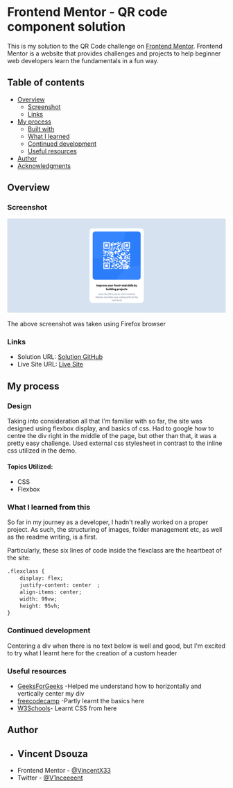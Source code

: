 # Frontend Mentor - QR code component solution



This is my solution to the QR Code challenge on [Frontend Mentor](https://www.frontendmentor.io/challenges/qr-code-component-iux_sIO_H). Frontend Mentor is a website that provides challenges and projects to help beginner web developers learn the fundamentals in a fun way.

## Table of contents

- [Overview](#overview)
  - [Screenshot](#screenshot)
  - [Links](#links)
- [My process](#my-process)
  - [Built with](#built-with)
  - [What I learned](#what-i-learned)
  - [Continued development](#continued-development)
  - [Useful resources](#useful-resources)
- [Author](#author)
- [Acknowledgments](#acknowledgments)


## Overview

### Screenshot

![](./design/MyScreenshot.png)

The above screenshot was taken using Firefox browser

### Links

- Solution URL: [Solution GitHub](https://github.com/VincentX33/qrdisplay/)
- Live Site URL: [Live Site](https://vincentx33.github.io/qrdisplay/)

## My process

### Design

Taking into consideration all that I'm familiar with so far, the site was designed using flexbox display, and basics of css. Had to google how to centre the div right in the middle of the page, but other than that, it was a pretty easy challenge. Used external css stylesheet in contrast to the inline css utilized in the demo.

#### Topics Utilized: 
- CSS
- Flexbox

### What I learned from this

So far in my journey as a developer, I hadn't really worked on a proper project. As such, the structuring of images, folder management etc, as well as the readme writing, is a first.

Particularly, these six lines of code inside the flexclass are the heartbeat of the site:
```
.flexclass {
    display: flex;
    justify-content: center  ;
    align-items: center;
    width: 99vw;
    height: 95vh;
}
```

### Continued development
Centering a div when there is no text below is well and good, but I'm excited to try what I learnt here for the creation of a custom header

### Useful resources


- [GeeksForGeeks](https://www.geeksforgeeks.org/how-to-center-a-div-using-flexbox-property-of-css/) -Helped me understand how to horizontally and vertically center my div
- [freecodecamp](https://www.freecodecamp.org/learn/responsive-web-design)  -Partly learnt the basics here
- [W3Schools](https://www.w3schools.com/css/default.asp)- Learnt CSS from here


## Author

- ## Vincent Dsouza
- Frontend Mentor - [@VincentX33](https://www.frontendmentor.io/profile/VincentX33)
- Twitter - [@V1nceeeent](https://twitter.com/V1nceeeent/)
